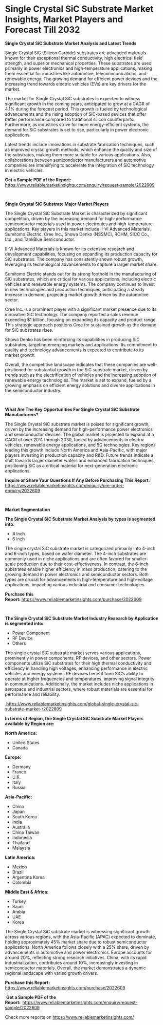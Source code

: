 <p><h1>Single Crystal SiC Substrate Market Insights, Market Players and Forecast Till 2032</h1></p><p><strong>Single Crystal SiC Substrate Market Analysis and Latest Trends</strong></p>
<p><p>Single Crystal SiC (Silicon Carbide) substrates are advanced materials known for their exceptional thermal conductivity, high electrical field strength, and superior mechanical properties. These substrates are used primarily in power electronics and high-temperature applications, making them essential for industries like automotive, telecommunications, and renewable energy. The growing demand for efficient power devices and the increasing trend towards electric vehicles (EVs) are key drivers for the market.</p><p>The market for Single Crystal SiC substrates is expected to witness significant growth in the coming years, anticipated to grow at a CAGR of 4.1% during the forecast period. This growth is fueled by technological advancements and the rising adoption of SiC-based devices that offer better performance compared to traditional silicon counterparts. Furthermore, as industries strive for more energy-efficient systems, the demand for SiC substrates is set to rise, particularly in power electronic applications. </p><p>Latest trends include innovations in substrate fabrication techniques, such as improved crystal growth methods, which enhance the quality and size of the substrates, making them more suitable for various applications. Also, collaborations between semiconductor manufacturers and automotive companies are intensifying to accelerate the integration of SiC technology in electric vehicles.</p></p>
<p><strong>Get a Sample PDF of the Report:&nbsp;</strong> <a href="https://www.reliablemarketinsights.com/enquiry/request-sample/2022609?utm_campaign=3529&utm_medium=2&utm_source=Github&utm_content=ia&utm_term=29032025&utm_id=single-crystal-sic-substrate">https://www.reliablemarketinsights.com/enquiry/request-sample/2022609</a></p>
<p>&nbsp;</p>
<p><strong>Single Crystal SiC Substrate Major Market Players</strong></p>
<p><p>The Single Crystal SiC Substrate Market is characterized by significant competition, driven by the increasing demand for high-performance semiconductor materials used in power electronics and high-temperature applications. Key players in this market include II-VI Advanced Materials, Sumitomo Electric, Cree Inc., Showa Denko (NSSMC), ROHM, SICC Co., Ltd., and TankBlue Semiconductor.</p><p>II-VI Advanced Materials is known for its extensive research and development capabilities, focusing on expanding its production capacity for SiC substrates. The company has consistently shown robust growth, leveraging its technological advancements to capture a larger market share.</p><p>Sumitomo Electric stands out for its strong foothold in the manufacturing of SiC substrates, which are critical for various applications, including electric vehicles and renewable energy systems. The company continues to invest in new technologies and production techniques, anticipating a steady increase in demand, projecting market growth driven by the automotive sector.</p><p>Cree Inc. is a prominent player with a significant market presence due to its innovative SiC technology. The company reported a sales revenue exceeding $1 billion, focusing on expanding its capacity and product range. This strategic approach positions Cree for sustained growth as the demand for SiC substrates rises.</p><p>Showa Denko has been reinforcing its capabilities in producing SiC substrates, targeting emerging markets and applications. Its commitment to quality and technology advancements is expected to contribute to its market growth.</p><p>Overall, the competitive landscape indicates that these companies are well-positioned for substantial growth in the SiC substrate market, driven by trends such as the electrification of vehicles and the increasing adoption of renewable energy technologies. The market is set to expand, fueled by a growing emphasis on efficient energy solutions and diverse applications in the semiconductor industry.</p></p>
<p>&nbsp;</p>
<p><strong>What Are The Key Opportunities For Single Crystal SiC Substrate Manufacturers?</strong></p>
<p><p>The Single Crystal SiC substrate market is poised for significant growth, driven by the increasing demand for high-performance power electronics and semiconductor devices. The global market is projected to expand at a CAGR of over 20% through 2030, fueled by advancements in electric vehicles, renewable energy applications, and 5G technologies. Key regions leading this growth include North America and Asia-Pacific, with major players investing in production capacity and R&D. Future trends indicate a shift towards larger diameter wafers and enhanced fabrication techniques, positioning SiC as a critical material for next-generation electronic applications.</p></p>
<p><strong>Inquire or Share Your Questions If Any Before Purchasing This Report:</strong> <a href="https://www.reliablemarketinsights.com/enquiry/pre-order-enquiry/2022609?utm_campaign=3529&utm_medium=2&utm_source=Github&utm_content=ia&utm_term=29032025&utm_id=single-crystal-sic-substrate">https://www.reliablemarketinsights.com/enquiry/pre-order-enquiry/2022609</a></p>
<p>&nbsp;</p>
<p><strong>Market Segmentation</strong></p>
<p><strong>The Single Crystal SiC Substrate Market Analysis by types is segmented into:</strong></p>
<p><ul><li>4 Inch</li><li>6 Inch</li></ul></p>
<p><p>The single crystal SiC substrate market is categorized primarily into 4-inch and 6-inch types, based on wafer diameter. The 4-inch substrates are commonly used in niche applications and are often favored for smaller-scale production due to their cost-effectiveness. In contrast, the 6-inch substrates enable higher efficiency in mass production, catering to the growing demand in power electronics and semiconductor sectors. Both types are crucial for advancements in high-temperature and high-voltage applications, impacting various industrial and consumer technologies.</p></p>
<p><strong>Purchase this Report:&nbsp;</strong><a href="https://www.reliablemarketinsights.com/purchase/2022609?utm_campaign=3529&utm_medium=2&utm_source=Github&utm_content=ia&utm_term=29032025&utm_id=single-crystal-sic-substrate">https://www.reliablemarketinsights.com/purchase/2022609</a></p>
<p>&nbsp;</p>
<p><strong>The Single Crystal SiC Substrate Market Industry Research by Application is segmented into:</strong></p>
<p><ul><li>Power Component</li><li>RF Device</li><li>Others</li></ul></p>
<p><p>The single crystal SiC substrate market serves various applications, prominently in power components, RF devices, and other sectors. Power components utilize SiC substrates for their high thermal conductivity and efficiency in handling high voltages, enhancing performance in electric vehicles and energy systems. RF devices benefit from SiC’s ability to operate at higher frequencies and temperatures, improving signal integrity in communications. Additionally, the market includes niche applications in aerospace and industrial sectors, where robust materials are essential for performance and reliability.</p></p>
<p><a href="https://www.reliablemarketinsights.com/global-single-crystal-sic-substrate-market-r2022609?utm_campaign=3529&utm_medium=2&utm_source=Github&utm_content=ia&utm_term=29032025&utm_id=single-crystal-sic-substrate">&nbsp;https://www.reliablemarketinsights.com/global-single-crystal-sic-substrate-market-r2022609</a></p>
<p><strong>In terms of Region, the Single Crystal SiC Substrate Market Players available by Region are:</strong></p>
<p>
    <p> <strong> North America: </strong>
        <ul>
            <li>United States</li>
            <li>Canada</li>
        </ul>
        </p> 
    <p> <strong> Europe: </strong>
        <ul>
            <li>Germany</li>
            <li>France</li>
            <li>U.K.</li>
            <li>Italy</li>
            <li>Russia</li>
        </ul>
        </p> 
    <p> <strong> Asia-Pacific: </strong>
        <ul>
            <li>China</li>
            <li>Japan</li>
            <li>South Korea</li>
            <li>India</li>
            <li>Australia</li>
            <li>China Taiwan</li>
            <li>Indonesia</li>
            <li>Thailand</li>
            <li>Malaysia</li>
        </ul>
        </p> 
    <p> <strong> Latin America: </strong>
        <ul>
            <li>Mexico</li>
            <li>Brazil</li>
            <li>Argentina Korea</li>
            <li>Colombia</li>
        </ul>
        </p> 
    <p> <strong> Middle East & Africa: </strong>
        <ul>
            <li>Turkey</li>
            <li>Saudi</li>
            <li>Arabia</li>
            <li>UAE</li>
            <li>Korea</li>
        </ul>
    </p>
    </p>
<p><p>The Single Crystal SiC substrate market is witnessing significant growth across various regions, with the Asia-Pacific (APAC) expected to dominate, holding approximately 45% market share due to robust semiconductor applications. North America follows closely with a 25% share, driven by advancements in automotive and power electronics. Europe accounts for around 20%, reflecting strong research initiatives. China, with its rapid industrialization, contributes around 10%, increasingly investing in semiconductor materials. Overall, the market demonstrates a dynamic regional landscape with varied growth drivers.</p></p>
<p><strong>Purchase this Report: </strong><a href="https://www.reliablemarketinsights.com/purchase/2022609?utm_campaign=3529&utm_medium=2&utm_source=Github&utm_content=ia&utm_term=29032025&utm_id=single-crystal-sic-substrate">https://www.reliablemarketinsights.com/purchase/2022609</a></p>
<p>&nbsp;<strong>Get a Sample PDF of the Report:&nbsp;&nbsp;</strong><a href="https://www.reliablemarketinsights.com/enquiry/request-sample/2022609?utm_campaign=3529&utm_medium=2&utm_source=Github&utm_content=ia&utm_term=29032025&utm_id=single-crystal-sic-substrate">https://www.reliablemarketinsights.com/enquiry/request-sample/2022609</a></p>
<p><strong></strong></p>
<p>Check more reports on <a href="https://www.reliablemarketinsights.com/?utm_campaign=3529&utm_medium=2&utm_source=Github&utm_content=ia&utm_term=29032025&utm_id=single-crystal-sic-substrate">https://www.reliablemarketinsights.com/</a></p>